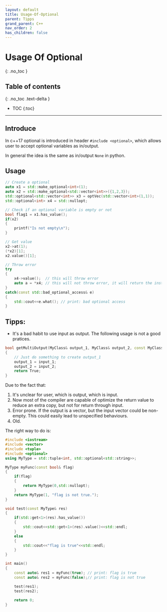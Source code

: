 ```yaml
---
layout: default
title: Usage-Of-Optional
parent: Tipps
grand_parent: C++
nav_order: 2
has_children: false
---
```


# Usage Of Optional
{: .no_toc }

## Table of contents
{: .no_toc .text-delta }

- TOC
{:toc}

---

## Introduce
In c++17 optional is introduced in header `#include <optional>`, which allows user to accept optional variables as in/output. 

In general the idea is the same as in/output `None` in python.

## Usage
```cpp
// Create a optional
auto x1 = std::make_optional<int>(1);
auto x2 = std::make_optional<std::vector<int>>({1,2,3});
std::optional<std::vector<int>> x3 = optVec(std::vector<int>(1,1));
std::optional<int> x4 = std::nullopt;

// Check if an optional variable is empty or not
bool flag1 = x1.has_value();
if(x2)
{
    printf("Is not empty\n");
}

// Get value
x2->at(1);
(*x2)[1];
x2.value()[1];

// Throw error
try
{
    x4->value();  // this will throw error
    auto a = *x4; // this will not throw error, it will return the instance of default constructor of T
}
catch(const std::bad_optional_access& e)
{
    std::cout<<e.what(); // print: bad optional access
} 
```

## Tipps:
* It's a bad habit to use input as output.
The following usage is not a good pratices.
```cpp
bool getMultiOutput(MyClass& output_1, MyClass& output_2, const MyClass& input_1, const MyClass& input_2)
{
    // Just do something to create output_1
    output_1 = input_1;
    output_2 = input_2;
    return True;
}
```
Due to the fact that:
1. It's unclear for user, which is output, which is input.
2. Now most of the compiler are capable of optimize the return value to reduce an extra copy, but not for return through input.
3. Error prone. If the output is a vector, but the input vector could be non-empty. This could easily lead to unspecified behaviours.
4. Old.

The right way to do is:
```cpp
#include <iostream>
#include <vector>
#include <tuple>
#include <optional>
using MyType = std::tuple<int, std::optional<std::string>>;

MyType myFunc(const bool& flag)
{
    if(flag)
    {
        return MyType(0,std::nullopt);
    }
    return MyType(1, "flag is not true.");
}

void test(const MyType& res)
{
    if(std::get<1>(res).has_value())
    {
        std::cout<<std::get<1>(res).value()<<std::endl;
    }
    else
    {
        std::cout<<"flag is true"<<std::endl;
    }
}

int main()
{
    const auto& res1 = myFunc(true); // print: flag is true
    const auto& res2 = myFunc(false);// print: flag is not true

    test(res1);
    test(res2);
    
    return 0;
}

```